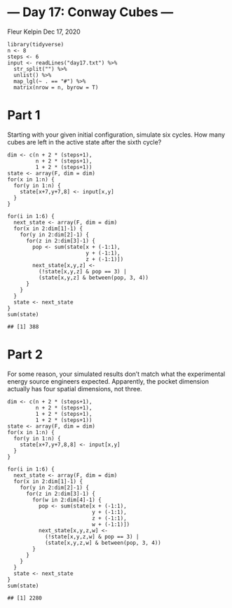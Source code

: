 — Day 17: Conway Cubes —
================
Fleur Kelpin
Dec 17, 2020

    library(tidyverse)
    n <- 8
    steps <- 6
    input <- readLines("day17.txt") %>%
      str_split("") %>%
      unlist() %>%
      map_lgl(~ . == "#") %>%
      matrix(nrow = n, byrow = T)

# Part 1

Starting with your given initial configuration, simulate six cycles. How
many cubes are left in the active state after the sixth cycle?

    dim <- c(n + 2 * (steps+1),
             n + 2 * (steps+1),
             1 + 2 * (steps+1))
    state <- array(F, dim = dim)
    for(x in 1:n) {
      for(y in 1:n) {
        state[x+7,y+7,8] <- input[x,y]
      }
    }

    for(i in 1:6) {
      next_state <- array(F, dim = dim)
      for(x in 2:dim[1]-1) {
        for(y in 2:dim[2]-1) {
          for(z in 2:dim[3]-1) {
            pop <- sum(state[x + (-1:1),
                             y + (-1:1),
                             z + (-1:1)])
            next_state[x,y,z] <- 
              (!state[x,y,z] & pop == 3) | 
              (state[x,y,z] & between(pop, 3, 4))
          }
        }
      }
      state <- next_state
    }
    sum(state)

    ## [1] 388

# Part 2

For some reason, your simulated results don’t match what the
experimental energy source engineers expected. Apparently, the pocket
dimension actually has four spatial dimensions, not three.

    dim <- c(n + 2 * (steps+1),
             n + 2 * (steps+1),
             1 + 2 * (steps+1),
             1 + 2 * (steps+1))
    state <- array(F, dim = dim)
    for(x in 1:n) {
      for(y in 1:n) {
        state[x+7,y+7,8,8] <- input[x,y]
      }
    }

    for(i in 1:6) {
      next_state <- array(F, dim = dim)
      for(x in 2:dim[1]-1) {
        for(y in 2:dim[2]-1) {
          for(z in 2:dim[3]-1) {
            for(w in 2:dim[4]-1) {
              pop <- sum(state[x + (-1:1),
                               y + (-1:1),
                               z + (-1:1),
                               w + (-1:1)])
              next_state[x,y,z,w] <- 
                (!state[x,y,z,w] & pop == 3) | 
                (state[x,y,z,w] & between(pop, 3, 4))
            }
          }
        }
      }
      state <- next_state
    }
    sum(state)

    ## [1] 2280
